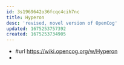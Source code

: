 ```yaml
---
id: 3s1969642o36fcqc4cih7nc
title: Hyperon
desc: 'revised, novel version of OpenCog'
updated: 1675253757392
created: 1675253734905
---
```


- #url https://wiki.opencog.org/w/Hyperon
- 
